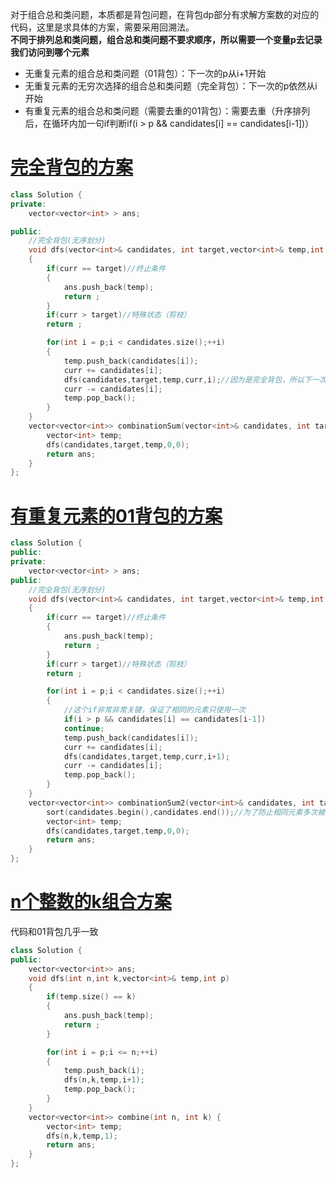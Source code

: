 对于组合总和类问题，本质都是背包问题，在背包dp部分有求解方案数的对应的代码，这里是求具体的方案，需要采用回溯法。   
**不同于排列总和类问题，组合总和类问题不要求顺序，所以需要一个变量p去记录我们访问到哪个元素**   
* 无重复元素的组合总和类问题（01背包）：下一次的p从i+1开始  
* 无重复元素的无穷次选择的组合总和类问题（完全背包）：下一次的p依然从i开始      
* 有重复元素的组合总和类问题（需要去重的01背包）：需要去重（升序排列后，在循环内加一句if判断if(i > p && candidates[i] == candidates[i-1])）
# [完全背包的方案](https://leetcode-cn.com/problems/combination-sum/)
```cpp
class Solution {
private:
    vector<vector<int> > ans;

public:
    //完全背包(无序划分)
    void dfs(vector<int>& candidates, int target,vector<int>& temp,int curr,int p)
    {
        if(curr == target)//终止条件
        {
            ans.push_back(temp);
            return ;
        }
        if(curr > target)//特殊状态（剪枝）
        return ;

        for(int i = p;i < candidates.size();++i)
        {
            temp.push_back(candidates[i]);
            curr += candidates[i];
            dfs(candidates,target,temp,curr,i);//因为是完全背包，所以下一次考虑的还是i
            curr -= candidates[i];
            temp.pop_back();
        }
    }
    vector<vector<int>> combinationSum(vector<int>& candidates, int target) {
        vector<int> temp;
        dfs(candidates,target,temp,0,0);
        return ans;
    }
};
```
# [有重复元素的01背包的方案](https://leetcode-cn.com/problems/combination-sum-ii/)
```cpp
class Solution {
public:
private:
    vector<vector<int> > ans;
public:
    //完全背包(无序划分)
    void dfs(vector<int>& candidates, int target,vector<int>& temp,int curr,int p)
    {
        if(curr == target)//终止条件
        {
            ans.push_back(temp);
            return ;
        }
        if(curr > target)//特殊状态（剪枝）
        return ;

        for(int i = p;i < candidates.size();++i)
        {
            //这个if非常非常关键，保证了相同的元素只使用一次
            if(i > p && candidates[i] == candidates[i-1])
            continue;
            temp.push_back(candidates[i]);
            curr += candidates[i];
            dfs(candidates,target,temp,curr,i+1);
            curr -= candidates[i];
            temp.pop_back();
        }
    }
    vector<vector<int>> combinationSum2(vector<int>& candidates, int target) {
        sort(candidates.begin(),candidates.end());//为了防止相同元素多次被使用必须先排序
        vector<int> temp;
        dfs(candidates,target,temp,0,0);
        return ans;
    }
};
```

# [n个整数的k组合方案](https://leetcode-cn.com/problems/combinations/)
代码和01背包几乎一致   
```cpp
class Solution {
public:
    vector<vector<int>> ans;
    void dfs(int n,int k,vector<int>& temp,int p)
    {
        if(temp.size() == k)
        {
            ans.push_back(temp);
            return ;
        }

        for(int i = p;i <= n;++i)
        {
            temp.push_back(i);
            dfs(n,k,temp,i+1);
            temp.pop_back();
        }
    }
    vector<vector<int>> combine(int n, int k) {
        vector<int> temp;
        dfs(n,k,temp,1);
        return ans;
    }
};
```

